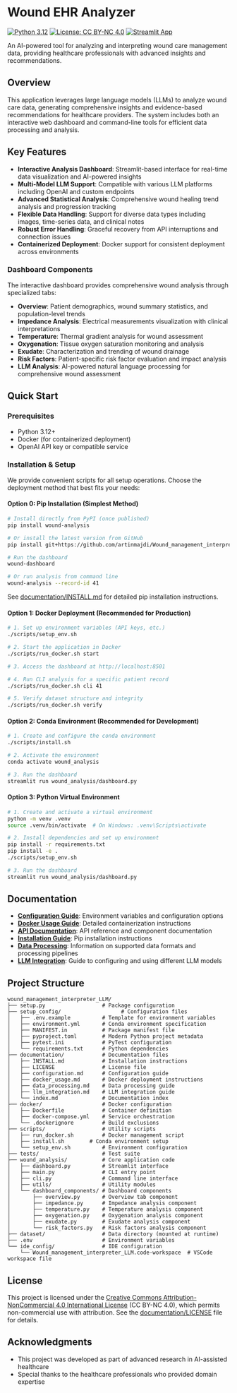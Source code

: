 # Wound EHR Analyzer

[![Python 3.12](https://img.shields.io/badge/python-3.12-blue.svg)](https://www.python.org/downloads/release/python-3120/)
[![License: CC BY-NC 4.0](https://img.shields.io/badge/License-CC%20BY--NC%204.0-lightgrey.svg)](https://creativecommons.org/licenses/by-nc/4.0/)
[![Streamlit App](https://static.streamlit.io/badges/streamlit_badge_black_white.svg)](https://wound-analysis7.streamlit.app/)

An AI-powered tool for analyzing and interpreting wound care management data, providing healthcare professionals with advanced insights and recommendations.

<!-- [📚 View Full Documentation](docs/index.md) -->

## Overview

This application leverages large language models (LLMs) to analyze wound care data, generating comprehensive insights and evidence-based recommendations for healthcare providers. The system includes both an interactive web dashboard and command-line tools for efficient data processing and analysis.

## Key Features

- **Interactive Analysis Dashboard**: Streamlit-based interface for real-time data visualization and AI-powered insights
- **Multi-Model LLM Support**: Compatible with various LLM platforms including OpenAI and custom endpoints
- **Advanced Statistical Analysis**: Comprehensive wound healing trend analysis and progression tracking
- **Flexible Data Handling**: Support for diverse data types including images, time-series data, and clinical notes
- **Robust Error Handling**: Graceful recovery from API interruptions and connection issues
- **Containerized Deployment**: Docker support for consistent deployment across environments

### Dashboard Components

The interactive dashboard provides comprehensive wound analysis through specialized tabs:

- **Overview**: Patient demographics, wound summary statistics, and population-level trends
- **Impedance Analysis**: Electrical measurements visualization with clinical interpretations
- **Temperature**: Thermal gradient analysis for wound assessment
- **Oxygenation**: Tissue oxygen saturation monitoring and analysis
- **Exudate**: Characterization and trending of wound drainage
- **Risk Factors**: Patient-specific risk factor evaluation and impact analysis
- **LLM Analysis**: AI-powered natural language processing for comprehensive wound assessment

## Quick Start

### Prerequisites

- Python 3.12+
- Docker (for containerized deployment)
- OpenAI API key or compatible service

### Installation & Setup

We provide convenient scripts for all setup operations. Choose the deployment method that best fits your needs:

#### Option 0: Pip Installation (Simplest Method)

```bash
# Install directly from PyPI (once published)
pip install wound-analysis

# Or install the latest version from GitHub
pip install git+https://github.com/artinmajdi/Wound_management_interpreter_LLM.git

# Run the dashboard
wound-dashboard

# Or run analysis from command line
wound-analysis --record-id 41
```

See [documentation/INSTALL.md](documentation/INSTALL.md) for detailed pip installation instructions.

#### Option 1: Docker Deployment (Recommended for Production)

```bash
# 1. Set up environment variables (API keys, etc.)
./scripts/setup_env.sh

# 2. Start the application in Docker
./scripts/run_docker.sh start

# 3. Access the dashboard at http://localhost:8501

# 4. Run CLI analysis for a specific patient record
./scripts/run_docker.sh cli 41

# 5. Verify dataset structure and integrity
./scripts/run_docker.sh verify
```

#### Option 2: Conda Environment (Recommended for Development)

```bash
# 1. Create and configure the conda environment
./scripts/install.sh

# 2. Activate the environment
conda activate wound_analysis

# 3. Run the dashboard
streamlit run wound_analysis/dashboard.py
```

#### Option 3: Python Virtual Environment

```bash
# 1. Create and activate a virtual environment
python -m venv .venv
source .venv/bin/activate  # On Windows: .venv\Scripts\activate

# 2. Install dependencies and set up environment
pip install -r requirements.txt
pip install -e .
./scripts/setup_env.sh

# 3. Run the dashboard
streamlit run wound_analysis/dashboard.py
```

## Documentation

- [**Configuration Guide**](documentation/configuration.md): Environment variables and configuration options
- [**Docker Usage Guide**](documentation/docker_usage.md): Detailed containerization instructions
- [**API Documentation**](documentation/index.md): API reference and component documentation
- [**Installation Guide**](documentation/INSTALL.md): Pip installation instructions
- [**Data Processing**](documentation/data_processing.md): Information on supported data formats and processing pipelines
- [**LLM Integration**](documentation/llm_integration.md): Guide to configuring and using different LLM models

## Project Structure

```
wound_management_interpreter_LLM/
├── setup.py                  # Package configuration
├── setup_config/                   # Configuration files
│   ├── .env.example          # Template for environment variables
│   ├── environment.yml       # Conda environment specification
│   ├── MANIFEST.in           # Package manifest file
│   ├── pyproject.toml        # Modern Python project metadata
│   ├── pytest.ini            # PyTest configuration
│   └── requirements.txt      # Python dependencies
├── documentation/            # Documentation files
│   ├── INSTALL.md            # Installation instructions
│   ├── LICENSE               # License file
│   ├── configuration.md      # Configuration guide
│   ├── docker_usage.md       # Docker deployment instructions
│   ├── data_processing.md    # Data processing guide
│   ├── llm_integration.md    # LLM integration guide
│   └── index.md              # Documentation index
├── docker/                   # Docker configuration
│   ├── Dockerfile            # Container definition
│   ├── docker-compose.yml    # Service orchestration
│   └── .dockerignore         # Build exclusions
├── scripts/                  # Utility scripts
│   ├── run_docker.sh         # Docker management script
│   ├── install.sh        # Conda environment setup
│   └── setup_env.sh          # Environment configuration
├── tests/                    # Test suite
├── wound_analysis/           # Core application code
│   ├── dashboard.py          # Streamlit interface
│   ├── main.py               # CLI entry point
│   ├── cli.py                # Command line interface
│   ├── utils/                # Utility modules
│   └── dashboard_components/ # Dashboard components
│       ├── overview.py       # Overview tab component
│       ├── impedance.py      # Impedance analysis component
│       ├── temperature.py    # Temperature analysis component
│       ├── oxygenation.py    # Oxygenation analysis component
│       ├── exudate.py        # Exudate analysis component
│       └── risk_factors.py   # Risk factors analysis component
├── dataset/                  # Data directory (mounted at runtime)
├── .env                      # Environment variables
└── ide_config/               # IDE configuration
    └── Wound_management_interpreter_LLM.code-workspace  # VSCode workspace file
```

## License

This project is licensed under the [Creative Commons Attribution-NonCommercial 4.0 International License](https://creativecommons.org/licenses/by-nc/4.0/) (CC BY-NC 4.0), which permits non-commercial use with attribution. See the [documentation/LICENSE](documentation/LICENSE) file for details.

## Acknowledgments

- This project was developed as part of advanced research in AI-assisted healthcare
- Special thanks to the healthcare professionals who provided domain expertise
